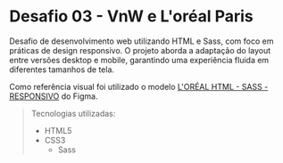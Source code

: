 # Desafio 03 - VnW e L'oréal Paris

Desafio de desenvolvimento web utilizando HTML e Sass, com foco em práticas de design responsivo. O projeto aborda a adaptação do layout entre versões desktop e mobile, garantindo uma experiência fluida em diferentes tamanhos de tela.

Como referência visual foi utilizado o modelo [L'ORÉAL HTML - SASS - RESPONSIVO](https://www.figma.com/design/Jl39e6uWlBzPUKyr6V7fBx/L'OR%C3%89AL-HTML--SASS---RESPONSIVO?node-id=0-1&node-type=canvas&t=NN1BCEK4y1nr1mbi-0) do Figma.

> Tecnologias utilizadas:
> * HTML5
> * CSS3
>   * Sass
